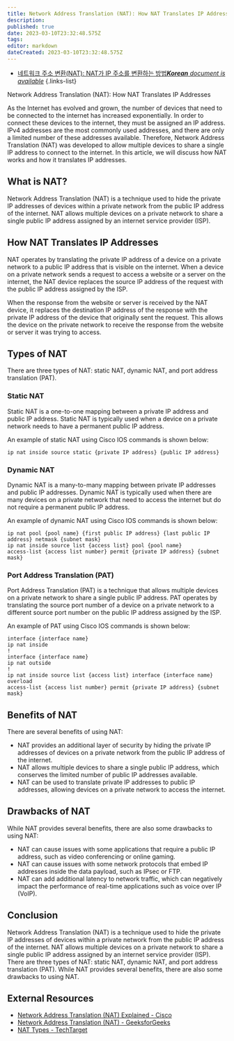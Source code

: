 ```yaml
---
title: Network Address Translation (NAT): How NAT Translates IP Addresses
description: 
published: true
date: 2023-03-10T23:32:48.575Z
tags: 
editor: markdown
dateCreated: 2023-03-10T23:32:48.575Z
---
```


- [네트워크 주소 변환(NAT): NAT가 IP 주소를 변환하는 방법***Korean** document is available*](/ko/Knowledge-base/Network/network-address-translation-nat-how-nat-translates-ip-addresses)
{.links-list}



Network Address Translation (NAT): How NAT Translates IP Addresses

As the Internet has evolved and grown, the number of devices that need to be connected to the internet has increased exponentially. In order to connect these devices to the internet, they must be assigned an IP address. IPv4 addresses are the most commonly used addresses, and there are only a limited number of these addresses available. Therefore, Network Address Translation (NAT) was developed to allow multiple devices to share a single IP address to connect to the internet. In this article, we will discuss how NAT works and how it translates IP addresses.

## What is NAT?

Network Address Translation (NAT) is a technique used to hide the private IP addresses of devices within a private network from the public IP address of the internet. NAT allows multiple devices on a private network to share a single public IP address assigned by an internet service provider (ISP).

## How NAT Translates IP Addresses

NAT operates by translating the private IP address of a device on a private network to a public IP address that is visible on the internet. When a device on a private network sends a request to access a website or a server on the internet, the NAT device replaces the source IP address of the request with the public IP address assigned by the ISP. 

When the response from the website or server is received by the NAT device, it replaces the destination IP address of the response with the private IP address of the device that originally sent the request. This allows the device on the private network to receive the response from the website or server it was trying to access. 

## Types of NAT

There are three types of NAT: static NAT, dynamic NAT, and port address translation (PAT).

### Static NAT

Static NAT is a one-to-one mapping between a private IP address and public IP address. Static NAT is typically used when a device on a private network needs to have a permanent public IP address. 

An example of static NAT using Cisco IOS commands is shown below:

```{language=cisco}
ip nat inside source static {private IP address} {public IP address}
```

### Dynamic NAT

Dynamic NAT is a many-to-many mapping between private IP addresses and public IP addresses. Dynamic NAT is typically used when there are many devices on a private network that need to access the internet but do not require a permanent public IP address.

An example of dynamic NAT using Cisco IOS commands is shown below:

```{language=cisco}
ip nat pool {pool name} {first public IP address} {last public IP address} netmask {subnet mask}
ip nat inside source list {access list} pool {pool name}
access-list {access list number} permit {private IP address} {subnet mask}
```

### Port Address Translation (PAT)

Port Address Translation (PAT) is a technique that allows multiple devices on a private network to share a single public IP address. PAT operates by translating the source port number of a device on a private network to a different source port number on the public IP address assigned by the ISP.

An example of PAT using Cisco IOS commands is shown below:

```{language=cisco}
interface {interface name}
ip nat inside
!
interface {interface name}
ip nat outside
!
ip nat inside source list {access list} interface {interface name} overload
access-list {access list number} permit {private IP address} {subnet mask}
```

## Benefits of NAT

There are several benefits of using NAT:

- NAT provides an additional layer of security by hiding the private IP addresses of devices on a private network from the public IP address of the internet.
- NAT allows multiple devices to share a single public IP address, which conserves the limited number of public IP addresses available.
- NAT can be used to translate private IP addresses to public IP addresses, allowing devices on a private network to access the internet.

## Drawbacks of NAT

While NAT provides several benefits, there are also some drawbacks to using NAT:

- NAT can cause issues with some applications that require a public IP address, such as video conferencing or online gaming.
- NAT can cause issues with some network protocols that embed IP addresses inside the data payload, such as IPsec or FTP.
- NAT can add additional latency to network traffic, which can negatively impact the performance of real-time applications such as voice over IP (VoIP).

## Conclusion

Network Address Translation (NAT) is a technique used to hide the private IP addresses of devices within a private network from the public IP address of the internet. NAT allows multiple devices on a private network to share a single public IP address assigned by an internet service provider (ISP). There are three types of NAT: static NAT, dynamic NAT, and port address translation (PAT). While NAT provides several benefits, there are also some drawbacks to using NAT. 

## External Resources

- [Network Address Translation (NAT) Explained - Cisco](https://www.cisco.com/c/en/us/support/docs/ip/network-address-translation-nat/26704-nat-faq-00.html)
- [Network Address Translation (NAT) - GeeksforGeeks](https://www.geeksforgeeks.org/network-address-translation-nat/)
- [NAT Types - TechTarget](https://searchnetworking.techtarget.com/definition/NAT-types-static-NAT-and-dynamic-NAT)
